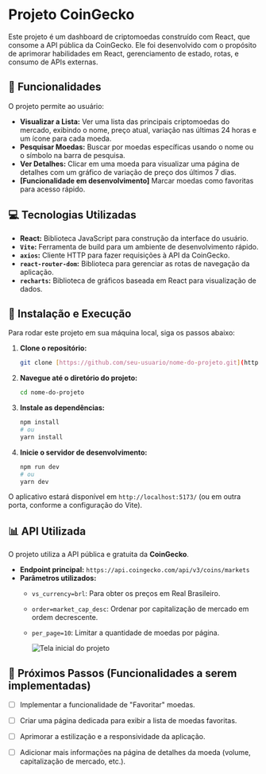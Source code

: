 # Projeto CoinGecko

Este projeto é um dashboard de criptomoedas construído com React, que consome a API pública da CoinGecko. Ele foi desenvolvido com o propósito de aprimorar habilidades em React, gerenciamento de estado, rotas, e consumo de APIs externas.

## 🚀 Funcionalidades

O projeto permite ao usuário:

- **Visualizar a Lista:** Ver uma lista das principais criptomoedas do mercado, exibindo o nome, preço atual, variação nas últimas 24 horas e um ícone para cada moeda.
- **Pesquisar Moedas:** Buscar por moedas específicas usando o nome ou o símbolo na barra de pesquisa.
- **Ver Detalhes:** Clicar em uma moeda para visualizar uma página de detalhes com um gráfico de variação de preço dos últimos 7 dias.
- **[Funcionalidade em desenvolvimento]** Marcar moedas como favoritas para acesso rápido.

## 💻 Tecnologias Utilizadas

- **React:** Biblioteca JavaScript para construção da interface do usuário.
- **`Vite`:** Ferramenta de build para um ambiente de desenvolvimento rápido.
- **`axios`:** Cliente HTTP para fazer requisições à API da CoinGecko.
- **`react-router-dom`:** Biblioteca para gerenciar as rotas de navegação da aplicação.
- **`recharts`:** Biblioteca de gráficos baseada em React para visualização de dados.

## 🔧 Instalação e Execução

Para rodar este projeto em sua máquina local, siga os passos abaixo:

1.  **Clone o repositório:**
    ```bash
    git clone [https://github.com/seu-usuario/nome-do-projeto.git](https://github.com/seu-usuario/nome-do-projeto.git)
    ```

2.  **Navegue até o diretório do projeto:**
    ```bash
    cd nome-do-projeto
    ```

3.  **Instale as dependências:**
    ```bash
    npm install
    # ou
    yarn install
    ```

4.  **Inicie o servidor de desenvolvimento:**
    ```bash
    npm run dev
    # ou
    yarn dev
    ```

O aplicativo estará disponível em `http://localhost:5173/` (ou em outra porta, conforme a configuração do Vite).


## 📊 API Utilizada

O projeto utiliza a API pública e gratuita da **CoinGecko**.

- **Endpoint principal:** `https://api.coingecko.com/api/v3/coins/markets`
- **Parâmetros utilizados:**
  - `vs_currency=brl`: Para obter os preços em Real Brasileiro.
  - `order=market_cap_desc`: Ordenar por capitalização de mercado em ordem decrescente.
  - `per_page=10`: Limitar a quantidade de moedas por página.
 
    
    ![Tela inicial do projeto](assets/tela-inicial.png)

## 📝 Próximos Passos (Funcionalidades a serem implementadas)

- [ ] Implementar a funcionalidade de "Favoritar" moedas.
- [ ] Criar uma página dedicada para exibir a lista de moedas favoritas.
- [ ] Aprimorar a estilização e a responsividade da aplicação.
- [ ] Adicionar mais informações na página de detalhes da moeda (volume, capitalização de mercado, etc.).


